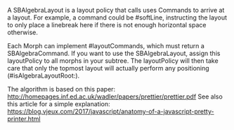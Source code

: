 A SBAlgebraLayout is a layout policy that calls uses Commands to arrive at a layout. For example, a command could be #softLine, instructing the layout to only place a linebreak here if there is not enough horizontal space otherwise.

Each Morph can implement #layoutCommands, which must return a SBAlgebraCommand. If you want to use the SBAlgebraLayout, assign this layoutPolicy to all morphs in your subtree. The layoutPolicy will then take care that only the topmost layout will actually perform any positioning (#isAlgebraLayoutRoot:).

The algorithm is based on this paper: http://homepages.inf.ed.ac.uk/wadler/papers/prettier/prettier.pdf
See also this article for a simple explanation: https://blog.vjeux.com/2017/javascript/anatomy-of-a-javascript-pretty-printer.html